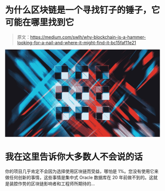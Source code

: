 # 为什么区块链是一个寻找钉子的锤子，它可能在哪里找到它

> 原文：<https://medium.com/swlh/why-blockchain-is-a-hammer-looking-for-a-nail-and-where-it-might-find-it-bc15faf11e21>

![](img/73f4bdfe81f2e9784910467a490b9870.png)

# 我在这里告诉你大多数人不会说的话

你的项目几乎肯定不会因为选择使用区块链而受益，哪怕是 1%。您没有使用它来做任何创新的事情，这些事情是集中式 Oracle 数据库在 20 年前做不到的。这就是装腔作势的区块链影响者和工程师所期待的…